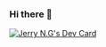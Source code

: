 ### Hi there 👋

<!--
**KhanhGN/KhanhGN** is a ✨ _special_ ✨ repository because its `README.md` (this file) appears on your GitHub profile.

Here are some ideas to get you started:

- 🔭 I’m currently working on ...
- 🌱 I’m currently learning ...
- 👯 I’m looking to collaborate on ...
- 🤔 I’m looking for help with ...
- 💬 Ask me about ...
- 📫 How to reach me: ...
- 😄 Pronouns: ...
- ⚡ Fun fact: ...
-->

<a href="https://app.daily.dev/khanh_ng"><img src="https://github.com/KhanhNguyenGia/KhanhNguyenGia/blob/main/devcard_horizontal.png" alt="Jerry N.G's Dev Card"/></a>
